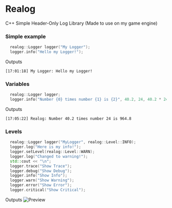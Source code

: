 # Realog
C++ Simple Header-Only Log Library (Made to use on my game engine)

### Simple example
```cpp
  realog::Logger logger("My Logger");
  logger.info("Hello my Logger!");
```
Outputs
```shell
[17:01:18] My Logger: Hello my Logger!
```

### Variables
```cpp
  realog::Logger logger;
  logger.info("Number {0} times number {1} is {2}", 40.2, 24, 40.2 * 24);
```
Outputs
```shell
[17:05:22] Realog: Number 40.2 times number 24 is 964.8
```

### Levels
```cpp
  realog::Logger logger("MyLogger", realog::Level::INFO);
  logger.log("Here is my info!");
  logger.setLevel(realog::Level::WARN);
  logger.log("Changed to warning!");
  std::cout << "\n";
  logger.trace("Show Trace");
  logger.debug("Show Debug");
  logger.info("Show Info");
  logger.warn("Show Warning");
  logger.error("Show Error");
  logger.critical("Show Critical");
```
Outputs
![Preview](https://github.com/derickfelix/Realog/blob/master/preview.png)